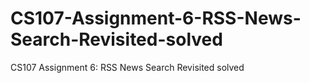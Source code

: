 # CS107-Assignment-6-RSS-News-Search-Revisited-solved
CS107 Assignment 6: RSS News Search Revisited solved
